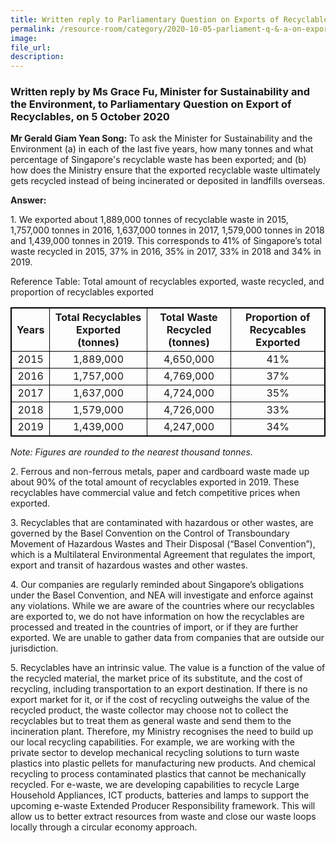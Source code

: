 ```yaml
---  
title: Written reply to Parliamentary Question on Exports of Recyclables by Ms Grace Fu, Minister for Sustainability and the Environment  
permalink: /resource-room/category/2020-10-05-parliament-q-&-a-on-exports-of-recyclables/  
image:  
file_url:  
description:  
---  
```

<style>
table, th, td {
  border: 1px solid black;
  border-collapse: collapse;
}
td {
  text-align: center;
}
</style>
</head>
<body>

<h3>Written reply by Ms Grace Fu, Minister for Sustainability and the Environment, to Parliamentary Question on Export of Recyclables, on 5 October 2020</h3>

<p><strong>Mr Gerald Giam Yean Song:</strong> To ask the Minister for Sustainability and the Environment (a) in each of the last five years, how many tonnes and what percentage of Singapore's recyclable waste has been exported; and (b) how does the Ministry ensure that the exported recyclable waste ultimately gets recycled instead of being incinerated or deposited in landfills overseas.</p>
<p><strong>Answer:</strong></p>
<p>1.	We exported about 1,889,000 tonnes of recyclable waste in 2015, 1,757,000 tonnes in 2016, 1,637,000 tonnes in 2017, 1,579,000 tonnes in 2018 and 1,439,000 tonnes in 2019. This corresponds to 41% of Singapore’s total waste recycled in 2015, 37% in 2016, 35% in 2017, 33% in 2018 and 34% in 2019.</p>
<p>Reference Table: Total amount of recyclables exported, waste recycled, and proportion of recyclables exported</p>
<table style="width:100%">
  <tr>
    <th>Years</th>
    <th>Total Recyclables Exported (tonnes)</th> 
    <th>Total Waste Recycled (tonnes)</th>
    <th>Proportion of Recycables Exported</th>
  </tr>
  <tr>
    <td>2015</td>
    <td>1,889,000</td>
    <td>4,650,000</td>
    <td>41%</td>
  </tr>
  <tr>
    <td>2016</td>
    <td>1,757,000</td>
    <td>4,769,000</td>
    <td>37%</td>
  </tr>
  <tr>
    <td>2017</td>
    <td>1,637,000</td>
    <td>4,724,000</td>
    <td>35%</td>
  </tr>
  <tr>
    <td>2018</td>
    <td>1,579,000</td>
    <td>4,726,000</td>
    <td>33%</td>
  </tr>
  <tr>
    <td>2019</td>
    <td>1,439,000</td>
    <td>4,247,000</td>
    <td>34%</td>
  </tr>
</table>
<p><i>Note: Figures are rounded to the nearest thousand tonnes.</i></p>
<p>2.	Ferrous and non-ferrous metals, paper and cardboard waste made up about 90% of the total amount of recyclables exported in 2019. These recyclables have commercial value and fetch competitive prices when exported.</p>
<p>3.	Recyclables that are contaminated with hazardous or other wastes, are governed by the Basel Convention on the Control of Transboundary Movement of Hazardous Wastes and Their Disposal (“Basel Convention”), which is a Multilateral Environmental Agreement that regulates the import, export and transit of hazardous wastes and other wastes.</p>
<p>4.	Our companies are regularly reminded about Singapore’s obligations under the Basel Convention, and NEA will investigate and enforce against any violations. While we are aware of the countries where our recyclables are exported to, we do not have information on how the recyclables are processed and treated in the countries of import, or if they are further exported. We are unable to gather data from companies that are outside our jurisdiction.</p>
<p>5.	Recyclables have an intrinsic value. The value is a function of the value of the recycled material, the market price of its substitute, and the cost of recycling, including transportation to an export destination. If there is no export market for it, or if the cost of recycling outweighs the value of the recycled product, the waste collector may choose not to collect the recyclables but to treat them as general waste and send them to the incineration plant. Therefore, my Ministry recognises the need to build up our local recycling capabilities. For example, we are working with the private sector to develop mechanical recycling solutions to turn waste plastics into plastic pellets for manufacturing new products. And chemical recycling to process contaminated plastics that cannot be mechanically recycled. For e-waste, we are developing capabilities to recycle Large Household Appliances, ICT products, batteries and lamps to support the upcoming e-waste Extended Producer Responsibility framework. This will allow us to better extract resources from waste and close our waste loops locally through a circular economy approach.</p>
